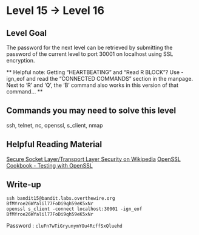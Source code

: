# Level 15 → Level 16

## Level Goal

The password for the next level can be retrieved by submitting the password of the current level to port 30001 on localhost using SSL encryption.

** Helpful note: Getting “HEARTBEATING” and “Read R BLOCK”? Use -ign_eof and read the “CONNECTED COMMANDS” section in the manpage. Next to ‘R’ and ‘Q’, the ‘B’ command also works in this version of that command… **

## Commands you may need to solve this level

ssh, telnet, nc, openssl, s_client, nmap

## Helpful Reading Material

[Secure Socket Layer/Transport Layer Security on Wikipedia](http://en.wikipedia.org/wiki/Secure_Socket_Layer)
[OpenSSL Cookbook - Testing with OpenSSL](https://www.feistyduck.com/library/openssl-cookbook/online/ch-testing-with-openssl.html)

## Write-up

```
ssh bandit15@bandit.labs.overthewire.org
BfMYroe26WYalil77FoDi9qh59eK5xNr
openssl s_client -connect localhost:30001 -ign_eof
BfMYroe26WYalil77FoDi9qh59eK5xNr
```
Password : `cluFn7wTiGryunymYOu4RcffSxQluehd`